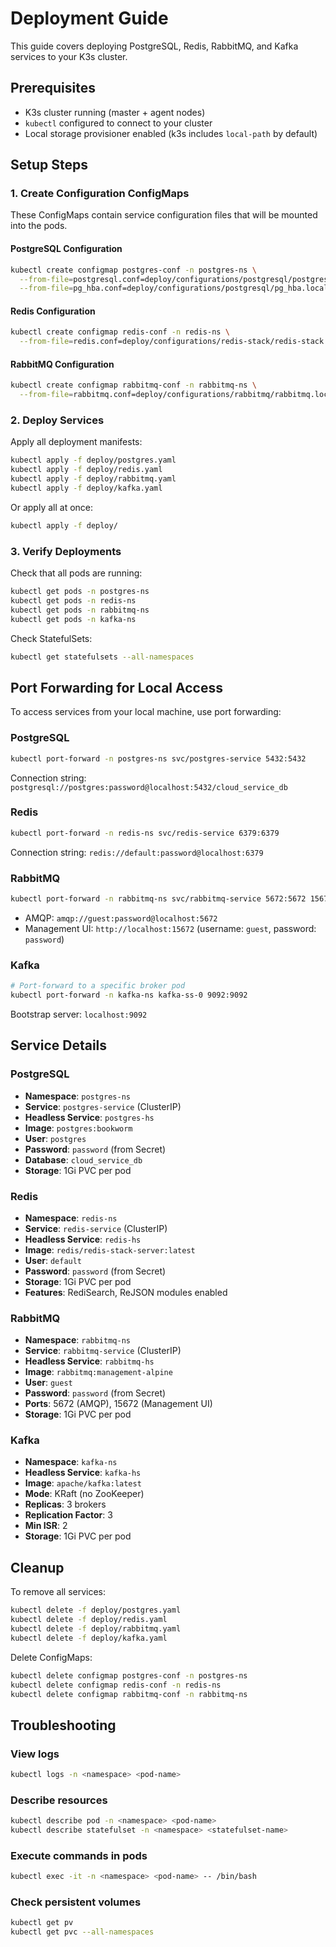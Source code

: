 # Deployment Guide

This guide covers deploying PostgreSQL, Redis, RabbitMQ, and Kafka services to your K3s cluster.

## Prerequisites

- K3s cluster running (master + agent nodes)
- `kubectl` configured to connect to your cluster
- Local storage provisioner enabled (k3s includes `local-path` by default)

## Setup Steps

### 1. Create Configuration ConfigMaps

These ConfigMaps contain service configuration files that will be mounted into the pods.

#### PostgreSQL Configuration

```bash
kubectl create configmap postgres-conf -n postgres-ns \
  --from-file=postgresql.conf=deploy/configurations/postgresql/postgresql.local.conf \
  --from-file=pg_hba.conf=deploy/configurations/postgresql/pg_hba.local.conf
```

#### Redis Configuration

```bash
kubectl create configmap redis-conf -n redis-ns \
  --from-file=redis.conf=deploy/configurations/redis-stack/redis-stack.local.conf
```

#### RabbitMQ Configuration

```bash
kubectl create configmap rabbitmq-conf -n rabbitmq-ns \
  --from-file=rabbitmq.conf=deploy/configurations/rabbitmq/rabbitmq.local.conf
```

### 2. Deploy Services

Apply all deployment manifests:

```bash
kubectl apply -f deploy/postgres.yaml
kubectl apply -f deploy/redis.yaml
kubectl apply -f deploy/rabbitmq.yaml
kubectl apply -f deploy/kafka.yaml
```

Or apply all at once:

```bash
kubectl apply -f deploy/
```

### 3. Verify Deployments

Check that all pods are running:

```bash
kubectl get pods -n postgres-ns
kubectl get pods -n redis-ns
kubectl get pods -n rabbitmq-ns
kubectl get pods -n kafka-ns
```

Check StatefulSets:

```bash
kubectl get statefulsets --all-namespaces
```

## Port Forwarding for Local Access

To access services from your local machine, use port forwarding:

### PostgreSQL

```bash
kubectl port-forward -n postgres-ns svc/postgres-service 5432:5432
```

Connection string: `postgresql://postgres:password@localhost:5432/cloud_service_db`

### Redis

```bash
kubectl port-forward -n redis-ns svc/redis-service 6379:6379
```

Connection string: `redis://default:password@localhost:6379`

### RabbitMQ

```bash
kubectl port-forward -n rabbitmq-ns svc/rabbitmq-service 5672:5672 15672:15672
```

- AMQP: `amqp://guest:password@localhost:5672`
- Management UI: `http://localhost:15672` (username: `guest`, password: `password`)

### Kafka

```bash
# Port-forward to a specific broker pod
kubectl port-forward -n kafka-ns kafka-ss-0 9092:9092
```

Bootstrap server: `localhost:9092`

## Service Details

### PostgreSQL

- **Namespace**: `postgres-ns`
- **Service**: `postgres-service` (ClusterIP)
- **Headless Service**: `postgres-hs`
- **Image**: `postgres:bookworm`
- **User**: `postgres`
- **Password**: `password` (from Secret)
- **Database**: `cloud_service_db`
- **Storage**: 1Gi PVC per pod

### Redis

- **Namespace**: `redis-ns`
- **Service**: `redis-service` (ClusterIP)
- **Headless Service**: `redis-hs`
- **Image**: `redis/redis-stack-server:latest`
- **User**: `default`
- **Password**: `password` (from Secret)
- **Storage**: 1Gi PVC per pod
- **Features**: RediSearch, ReJSON modules enabled

### RabbitMQ

- **Namespace**: `rabbitmq-ns`
- **Service**: `rabbitmq-service` (ClusterIP)
- **Headless Service**: `rabbitmq-hs`
- **Image**: `rabbitmq:management-alpine`
- **User**: `guest`
- **Password**: `password` (from Secret)
- **Ports**: 5672 (AMQP), 15672 (Management UI)
- **Storage**: 1Gi PVC per pod

### Kafka

- **Namespace**: `kafka-ns`
- **Headless Service**: `kafka-hs`
- **Image**: `apache/kafka:latest`
- **Mode**: KRaft (no ZooKeeper)
- **Replicas**: 3 brokers
- **Replication Factor**: 3
- **Min ISR**: 2
- **Storage**: 1Gi PVC per pod

## Cleanup

To remove all services:

```bash
kubectl delete -f deploy/postgres.yaml
kubectl delete -f deploy/redis.yaml
kubectl delete -f deploy/rabbitmq.yaml
kubectl delete -f deploy/kafka.yaml
```

Delete ConfigMaps:

```bash
kubectl delete configmap postgres-conf -n postgres-ns
kubectl delete configmap redis-conf -n redis-ns
kubectl delete configmap rabbitmq-conf -n rabbitmq-ns
```

## Troubleshooting

### View logs

```bash
kubectl logs -n <namespace> <pod-name>
```

### Describe resources

```bash
kubectl describe pod -n <namespace> <pod-name>
kubectl describe statefulset -n <namespace> <statefulset-name>
```

### Execute commands in pods

```bash
kubectl exec -it -n <namespace> <pod-name> -- /bin/bash
```

### Check persistent volumes

```bash
kubectl get pv
kubectl get pvc --all-namespaces
```
